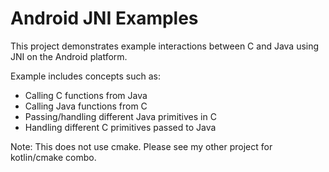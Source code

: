 # Android JNI Examples

This project demonstrates example interactions between C and Java using JNI on the Android platform.

Example includes concepts such as:
 - Calling C functions from Java
 - Calling Java functions from C
 - Passing/handling different Java primitives in C
 - Handling different C primitives passed to Java

Note: This does not use cmake. Please see my other project for kotlin/cmake combo.

